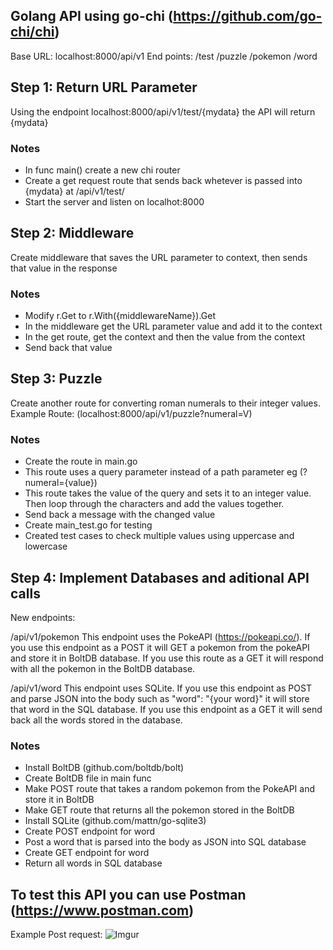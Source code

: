 ﻿## Golang API using go-chi (https://github.com/go-chi/chi)

Base URL: localhost:8000/api/v1
End points: 
/test
/puzzle
/pokemon
/word

## Step 1: Return URL Parameter

Using the endpoint localhost:8000/api/v1/test/{mydata} the API will return {mydata}

### Notes

- In func main() create a new chi router
- Create a get request route that sends back whetever is passed into {mydata} at /api/v1/test/
- Start the server and listen on localhot:8000

## Step 2: Middleware

Create middleware that saves the URL parameter to context, then sends that value in the response

### Notes

- Modify r.Get to r.With({middlewareName}).Get
- In the middleware get the URL parameter value and add it to the context
- In the get route, get the context and then the value from the context
- Send back that value

## Step 3: Puzzle

Create another route for converting roman numerals to their integer values.
Example Route: (localhost:8000/api/v1/puzzle?numeral=V)

### Notes

- Create the route in main.go 
- This route uses a query parameter instead of a path parameter eg (?numeral={value})
- This route takes the value of the query and sets it to an integer value. Then loop through the characters and add the values together.
- Send back a message with the changed value
- Create main_test.go for testing
- Created test cases to check multiple values using uppercase and lowercase

## Step 4: Implement Databases and aditional API calls

New endpoints: 

/api/v1/pokemon 
This endpoint uses the PokeAPI (https://pokeapi.co/). If you use this endpoint as a POST it will GET a pokemon from the pokeAPI and store it in BoltDB database. If you use this route as a GET it will respond with all the pokemon in the BoltDB database.

/api/v1/word
This endpoint uses SQLite. If you use this endpoint as POST and parse JSON into the body such as "word": "{your word}" it will store that word in the SQL database. If you use this endpoint as a GET it will send back all the words stored in the database.

### Notes

- Install BoltDB (github.com/boltdb/bolt)
- Create BoltDB file in main func
- Make POST route that takes a random pokemon from the PokeAPI and store it in BoltDB
- Make GET route that returns all the pokemon stored in the BoltDB
- Install SQLite (github.com/mattn/go-sqlite3)
- Create POST endpoint for word
- Post a word that is parsed into the body as JSON into SQL database
- Create GET endpoint for word
- Return all words in SQL database

## To test this API you can use Postman (https://www.postman.com)

Example Post request:
![Imgur](https://i.imgur.com/IH15S0h.png)
